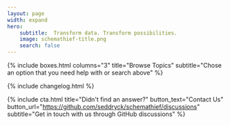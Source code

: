 ```yaml
---
layout: page
width: expand
hero:
    subtitle:  Transform data. Transform possibilities.
    image: schemathief-title.png
    search: false
---
```


{% include boxes.html columns="3" title="Browse Topics" subtitle="Chose an option that you need help with or search above" %}

{% include changelog.html %}

{% include cta.html title="Didn't find an answer?" button_text="Contact Us" button_url="https://github.com/seddryck/schemathief/discussions" subtitle="Get in touch with us through GitHub discussions" %}
